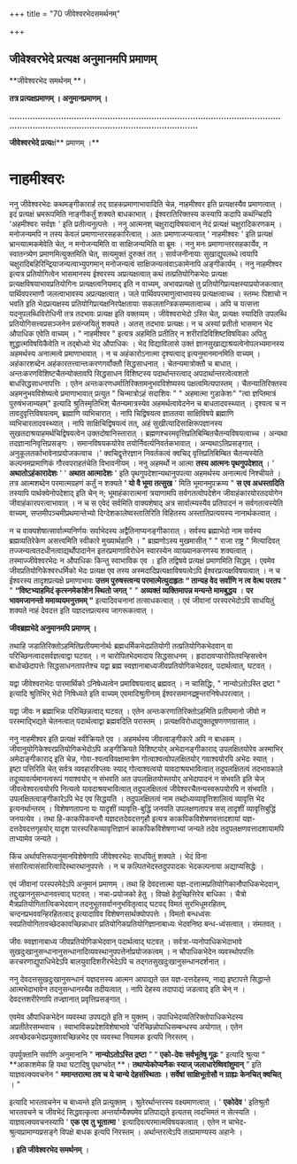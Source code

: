 +++
title = "70 जीवेश्वरभेदसमर्थनम्"

+++


## जीवेश्वरभेदे प्रत्यक्ष अनुमानमपि प्रमाणम्

**जीवेश्वरभेद समर्थनम् **।

**तत्र प्रत्यक्षप्रमाणम् । अनुमानप्रमाणम् ।**

**…………………………………………………………………………………………………………………………………………………………….**

**जीवेश्वरभेदे प्रत्य**क्षं** प्रमाणम् ।**

 

# नाहमीश्वरः

 

ननु जीवेश्वरभेदः कथमङ्गीकारार्ह तद् ग्राहकप्रमाणाभावादिति चेन्न, नाहमीश्वर इति प्रत्यक्षस्यैव प्रमाणत्वात् । इदं प्रत्यक्षं भ्रमरूपमिति नाङ्गीकर्तुं शक्यते बाधकाभात् । ईश्वरातिरिक्तस्य कस्यापि कदापि कथंन्चिदपि 'अहमीश्वरः सर्वज्ञः ' इति प्रतीत्यनुत्पत्तेः । ननु आत्मनश् चक्षुराद्यविषयत्वान् नेदं प्रत्यक्षं चक्षुरादिकरणकम् । मनोजन्यमपि न तस्य केवलं प्रमाणान्तरसहकारित्वात् । अतः प्रमाणाजन्यत्वात् ' नाहमीश्वरः ' इति प्रत्यक्षं भ्रान्त्यात्मकमेवेति चेत्, न मनोजन्यमिति वा साक्षिजन्यमिति वा ब्रूमः । ननु मनः प्रमाणान्तरसहकार्येव, न स्वातन्त्र्येण प्रमाणमित्युक्तमिति चेत्, सत्यमुक्तं दुरुक्तं तत् । सार्वजनीनायाः सुखाद्युपलब्धे त्वयापि चक्षुरादिबहिरिन्द्रियाजन्यत्वाभ्युपगमान् मनोजन्यत्वं साक्षिजन्यत्वंवाऽकामेनापि अङ्गीकार्यम् । ननु नाहमीश्वर इत्यत्र प्रतियोगित्वेन भासमानस्य ईश्वरस्य अप्रत्यक्षत्वात् कथं तत्प्रतियोगिकभेदः प्रत्यक्षः प्रत्यक्षविषयाभावप्रतियोगिनः प्रत्यक्षत्वनियमाद् इति न वाच्यम्, अभावप्रत्यक्षे तु प्रतियोगिप्रत्यक्षस्याप्रयोजकत्वात् पार्थिवपरमाणौ जलत्वाभावस्य अप्रत्यक्षत्वात् । जले पार्थिवपरमाणुत्वाभावस्य प्रत्यक्षत्वाच्च । स्तम्भः पिशाचो न भवति इति भेदप्रत्यक्षस्य प्रतियोगिप्रत्यक्षनिरपेक्षतायाः सकलतान्त्रिकसम्मतत्वाच्च । अपि च यत्सत्ता यदनुपलब्धिविरोधिनी तत्र तदभावः प्रत्यक्ष इति वक्तव्यम् । जीवेश्वराभेदो ऽस्ति चेत्, प्रत्यक्षः स्यादिति उपलब्धि प्रतियोगिसत्त्वप्रसञ्जनेन प्रसंन्जयितुं शक्यते । अतस् तदभावः प्रत्यक्षः। न च अस्यां प्रतीतो भासमान भेद औपाधिक एवेति वाच्यम् । " नाहमीश्वर " इत्यत्र अहमिति प्रतीतिर् न शरीरादिविशिष्टविषयिका अपितु शुद्धात्मविषयिकैवेति न तद्बोध्यो भेद औपाधिकः । भेद विद्याविलासे उक्तं ज्ञानसुखाद्याश्रयत्वेनोपलभ्यमानस्य अहमर्थस्य अनात्मत्वे प्रमाणाभावात् । न च अहंकारोऽनात्मा दृश्यत्वाद् इत्यनुमानमानमिति वाच्यम् । अहंकारशब्देन अहंकारतत्त्वान्तःकरणगर्वोक्तौ सिद्धसाधनात् । चेतन्यमात्रोक्तौ च बाधात् । अन्तःकरणविशिष्टचैतन्योक्तावपि सिद्धसाधन विशिष्टस्य पदार्थान्तरत्वाद् अपदार्थान्तरत्वेत्वशतो बाधसिद्धसाधनापत्तिः । एतेन अन्तःकरणधर्मातिरिक्तामनुभवविशेष्यस्य पक्षत्वमित्यपास्तम् । चैतन्यातिरिक्तस्य अहमनुभवविशेष्यत्वे प्रमाणाभावात् प्रत्युत " चिन्मात्रोऽहं सदाशिवः " " अहमात्मा गुडाकेशः" "त्वा ज्ञप्तिमात्रं पुरुषंभजाम्यहम्" इत्यादि श्रुतिस्मृतिभिश् चैतन्यमात्रस्येव अहमर्थत्वावेदनेन च बाधतादवस्थ्यात् । दृश्यत्व च न तावदुवृत्तिविषयत्वम्, ब्रह्माणि व्यभिचारात् । नापि चिद्विषयत्व ज्ञाततया साक्षिविषये ब्रह्माणि व्यभिचारतादवस्थ्यात् । नापि साक्षिचिद्विषयत्वं तत्, अहं सुखीत्यादिसाक्षिरूपज्ञानस्य सुखतदाश्रयाहमर्थचिद्विषयत्वेन उक्तदोषानिस्तारात् । ब्रह्मणश्चरमवृत्तिप्रतिबिम्बितचैतन्यविषयत्वाच्च । अन्यथा तदज्ञानानिवृत्तिप्रसङ्गः । समानविषयकयोरेव तयोर्निवर्त्यनिवर्तकभावात् । अन्यथाऽतिप्रसङ्गात् । अनुकूलतर्काभावेनाप्रयोजकत्वाच ।' क्वचिद्वृत्तेरज्ञान निवर्तकत्वं क्वचिद् वृत्तिप्रतिबिम्बित चैतन्यस्येति कल्पनमप्रामाणिकं गौरवपराहतंचेति विभावनीयम् । ननु अहमर्थो न आत्मा **तस्य आत्मनः पृथगुपदेशात्** । ' **अथातोऽहंकारादेशः** ' ' **अथात आत्मादेशः** ' इति पृथगुपदेशान्यथानुपपत्या अहमर्थस्य अनात्मत्वं निश्चीयते । तत्र आत्मशब्देन परमात्मग्रहणं कर्तुं न शक्यते **' यो वै भूमा तत्सुख** ' मिति भूमानमुपक्रम्य " **स एव अधस्तादिति** तस्यापि पार्थक्येनोपदेशाद् इति चेन् न; भूमाहंकारात्मनां त्रयाणामपि सर्वगतत्वोपदेशेन जीवाहंकारयोरतदयोगेन जीवाहंकारपरत्वाभावात् । न च स एवेदं सर्वमिति वाक्यशेषाद् अत्र सार्वात्म्यस्यैव प्रतिपादनं न सर्वगतत्वस्येति वाच्यम्, सप्तमीपञ्चमीप्रथमान्तेभ्यो दिग्देशकालेष्वस्तातिरिति विहितस्य अस्तातिप्रत्ययस्य नानार्थकत्वात् ।

न च वाक्यशेषात्सार्वात्म्यनिर्णयः सर्वाभेदस्य अद्वैतिनाप्यनङ्गीकारात् । सर्वस्य ब्रह्माभेदो नाम सर्वस्य ब्रह्मव्यतिरेकेण असत्त्वमिति स्वीकारे मुख्यार्थहानि । " ब्राह्मणोऽस्य मुखमासीत् " " राजा राष्ट्र " मित्यादिवत् तज्जन्यत्वतदधीनत्वाद्यर्थोपादानेन इतरप्रमाणाविरोधेन स्वारस्येन व्याख्यानकरणस्य शक्यत्वात् । तस्माज्जीवेश्वरभेदः न औपाधिकः किन्तु स्वाभाविक एव । इति तद्विषये प्रत्यक्षं प्रमाणमिति सिद्धम् । एवमेव जीवप्रतियोगिकेश्वरधर्मिको भेदः प्रत्यक्ष एव तस्य अस्मदादिप्रत्यक्षाविषयत्वेऽपि ईश्वरप्रत्यक्षविषयत्वात् । न च ईश्वरस्य तादृशप्रत्यक्षे प्रमाणाभावः **उत्तम पुरुषस्त्वन्य परमात्मेत्युदाहृतः “ तान्यह वेद सर्वाणि न त्व वेत्थ परतप** " " **“विष्टभ्याहमिदं कृत्स्नमेकांशेन स्थितो जगत्** " " **अव्यक्तं व्यक्तिमापन्न मन्यन्ते मामबुद्धय** । **पर भावमजानन्तो ममाव्ययमनुत्तमम् "** इत्यादिवचनानां तत्साधकत्वात् । एवं जीवानां परस्परभेदोऽपि साधयितुं शक्यते नाहं देवदत्त इति यज्ञदत्तप्रत्यस्य जागरूकत्वात् ।

**जीवब्रह्मभेदे अनुमानमपि प्रमाणम् ।**

तथाहि जडातिरिक्तोऽहमितिप्रतीयमानोर्थः ब्रह्मधर्मिकभेदप्रतियोगी तत्प्रतियोगिकभेदवान् वा परिच्छिनत्वादसर्वज्ञत्वाद्वा घटवत् । न चारोपितभेदमादाय सिद्धसाधनम् । हृदादावप्यारोपितवन्हिसत्त्वेन बाधोच्छेदापत्तेः सिद्धसाधनतापत्तेश्च यद्वा ब्रह्म स्वज्ञानाबाध्यजीवप्रतियोगिकभेदवत्, पदार्थत्वात्, घटवत् ।

यद्वा जीवेश्वराभेदः पारमार्थिको ऽनिषेध्यत्वेन प्रमाविषयत्वाद् ब्रह्मवत् । न चासिद्धिः, " नान्योऽतोऽस्ति द्रष्टा " इत्यादि श्रुतिभिर् भेदो निषिध्यते इति वाच्यम् एवमादिश्रुतीनाम् ईश्वरसमानद्रष्ट्रन्तरनिषेधपरत्वात् ।

यद्वा जीवः न ब्रह्माभिन्नः परिच्छिन्नत्वाद् घटवत् । एतेन अन्तःकरणातिरिक्तोऽहमिति प्रतीयमानो जीवो न परस्माद्भिद्यते चेतनत्वात् पदार्थत्वाद्वा ब्रह्मवदिति परास्तम् । प्रत्यक्षविरोधाद्युक्तदूषणगणग्रासात् ।

ननु नाहमीश्वर इति प्रत्यक्षं स्वीक्रियते एव । अहमर्थस्य जीवत्वाङ्गीकारे अपि न बाधकम् । जीवानुयोगिकेश्वरप्रतियोगिकभेदोऽपि अङ्गीक्रियते विशिष्टयोर् अभेदानङ्गीकाराद् उपलक्षितयोरेव अस्माभिर् अमेदाङ्गीकाराद् इति चेन्न, गोवा-श्वत्वविवक्षामात्रेण गोत्वाश्वत्वोपलक्षितयोर् गवाश्वयोरपि अभेदः स्यात् । इष्टा पत्तिरिति चेत् सर्वत्र व्यवहारविप्लवः स्याद् गोत्वाश्वत्वयो यावदाश्रयभावित्वात् तदुपलक्षितत्वं तदभावकाले तदूव्यावर्त्यमानत्वरूपं गवाश्वयोर् न संभवति अत उपलक्षितयोस्तयोर् अभेदापादनं न संभवति इति चेज् जीवत्वेश्वरत्वयोरपि नित्यत्वे यावदाश्रयभावित्वात् तदुपलक्षितत्वं जीवेश्वरचैतन्यस्वरूपयोरपि न संभवति । उपलक्षितत्वाङ्गीकारेऽपि भेद एव सिद्धयति । तदुपलक्षितत्वं नाम तब्दोध्यव्यावृत्तिशालित्वं व्यावृत्ति भेद इत्यनर्थान्तरम् । विशेषणतापना यः यादृशीं व्यावृत्ति-बुद्धिं जनयति उपलक्षणतापत्र सस् तादृशीं व्यावृत्तिबुद्धिं जनयत्येव । तथा हि-काकपिकवन्तौ यज्ञदत्तदेवदत्तगृहौ इत्यत्र काकपिकविशेषणवत्तादशायां यज्ञ-दत्तदेवदत्तगृहयोर् यादृश पारस्परिकव्यावृत्तिज्ञानं काकपिकविशेषणाभ्यां जन्यते तदेव तदुपलक्षणवत्तादशायामपि ताभ्यामेव जन्यते ।

किंच अर्थापत्तिरूपानुमानविशेषेणापि जीवेश्वरभेदः साधयितुं शक्यते । भेदं विना संसारित्वासंसारित्वादिस्थारथानुपपत्तेः । न च कल्पितभेदस्तदुपपादकः भेदकल्पनाया अद्याप्यसिद्धेः ।

एवं जीवानां परस्परमेदेऽपि अनुमानं प्रमाणम् । तथा हि देवदत्तात्मा यज्ञ-दत्तात्मप्रतियोगिकानौपाधिकभेदवान्, तद्दुःखाननुसन्धानवत्त्वाद् घटवत् । नचा-प्रयोजको हेतु । विपक्षे हेतूच्छित्तिरेव बाधिका । चैत्रो मैत्रप्रतियोगितात्विकभेदवान् तदनुभूतसर्वाननुभवितृत्वाद् घटवद् विमतं सुरभिधूमरहितम्, चन्दनप्रभववन्हिरहितत्वाद् इत्यादाविव विशेषणसार्थक्योपपत्तेः । विमतो बन्धध्वंसः स्वप्रतियोगितावच्छेदकावच्छिन्नाधार प्रतियोगिकप्रतियोगिज्ञानाबाध्यः भेदवनिष्ठ बन्ध-ध्वंसत्वात् । संमतवत् ।

जीवः स्वज्ञानाबाध्य जीवप्रतियोगिकभेदवान् पदार्थत्वाद् घटवत् । सर्वत्रा-प्यनोपाधिकभेदाभावे सुखदुःखानुसन्धानानुसन्धानादिव्यवस्थानुपपत्तेर्नाप्रयोजकत्वम् । न चौपाधिकभेदेन व्यवस्थोपपत्तिः करचरणाद्युपाधिभेदेऽपि बालयुवादिशरीरभेदेऽपि च तद्गतसुखदुःखानुसन्धानदर्शनात् ।

ननु देवदत्तसुखदुःखानुसन्धानं यज्ञदत्तस्य आत्मन आपाद्यते उत यज्ञ-दत्तदेहस्य, नाद्य इष्टापत्ते सिद्धान्ते आत्मभेदाभावेन तदनुसन्धानस्यैव तदीयत्वात् । नापि देहस्य तदापाद्यं जडत्वाद् इति चेन् न । देवदत्तशरीरेणापि तज्ज्ञानात् प्रवृत्तिप्रसङ्गात् ।

एवमेव औपाधिकभेदेन व्यवस्था उपपद्यते इति न युक्तम् । उपाधिभेदव्यतिरिक्तोपाधिकभेदस्य अप्रतीतेरसम्भवाच । स्वाभाविकप्रदेशविशेषाभावे 'परिच्छिन्नोपाधिसम्बन्धस्य अयोगात् । एतेन अवच्छेदकभेदप्रयुक्तावच्छिन्नभेद एव व्यवस्था नियामक इत्यपि निरस्तम् ।

उपर्युक्तानि सर्वाणि अनुमानानि " **नान्योऽतोऽस्ति द्रष्टा** ” “ **एको-देवः सर्वभूतेषु गूढः** " इत्यादि श्रुत्या “ **आकाशमेक हि यथा घटादिषु पृथग्भवेत् **। **तथाप्येकोप्यनैकः स्याज् जलाधारेष्विवांशुमान्** ” इति याज्ञवल्क्यवचनेन " **ममान्तरात्मा तव च ये चान्ये देहसंस्थिताः । सर्वेषां साक्षिभूतोसौ न ग्राह्यः केनचित् क्वचित्** । "

इत्यादि भारतवचनेन च बाध्यन्ते इति प्रत्युक्तम् । श्रुतेरर्थान्तरस्य वक्ष्यमाणत्वात् । ' **एकोदेव** ' इतिश्रुतौ भारतवचने च जीवभेदं सिद्धवत्कृत्वा अन्तर्याम्यैक्यमेव प्रतिपाद्यते इत्यतस् त्वदभिमतं न सेत्स्यति । याज्ञवल्क्यवचनस्यापि ' **एक एव तु भूतात्मा** ' इत्यादिवत्परमात्मविषयकत्वात् । एतेन न चाभेद-श्रुत्यप्रामाण्यप्रसङ्गे विपक्षे बाधक इत्यपि निरस्तम् । अर्थान्तरत्वेऽपि तत्प्रामाण्यस्य अहानेः ।

**। इति जीवेश्वरभेद समर्थनम्** ।

